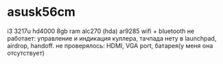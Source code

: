 # asusk56cm
i3 3217u
hd4000 
8gb ram
alc270 (hda)
ar9285 wifi + bluetooth
не работает: управление и индикация куллера, тачпада нету в launchpad, airdrop, handoff.
не проверялось: HDMI, VGA port, батарея(у меня она отсутствует)
